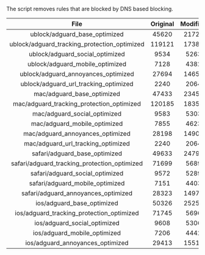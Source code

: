 The script removes rules that are blocked by DNS based blocking.


| File | Original | Modified |
|:----:|:-----:|:-----:|
| ublock/adguard_base_optimized | 45620 | 21721 |
| ublock/adguard_tracking_protection_optimized | 119121 | 17386 |
| ublock/adguard_social_optimized | 9534 | 5263 |
| ublock/adguard_mobile_optimized | 7128 | 4382 |
| ublock/adguard_annoyances_optimized | 27694 | 14657 |
| ublock/adguard_url_tracking_optimized | 2240 | 2064 |
| mac/adguard_base_optimized | 47433 | 23457 |
| mac/adguard_tracking_protection_optimized | 120185 | 18351 |
| mac/adguard_social_optimized | 9583 | 5303 |
| mac/adguard_mobile_optimized | 7855 | 4623 |
| mac/adguard_annoyances_optimized | 28198 | 14900 |
| mac/adguard_url_tracking_optimized | 2240 | 2064 |
| safari/adguard_base_optimized | 49633 | 24791 |
| safari/adguard_tracking_protection_optimized | 71699 | 5689 |
| safari/adguard_social_optimized | 9572 | 5289 |
| safari/adguard_mobile_optimized | 7151 | 4403 |
| safari/adguard_annoyances_optimized | 28323 | 14973 |
| ios/adguard_base_optimized | 50326 | 25254 |
| ios/adguard_tracking_protection_optimized | 71745 | 5696 |
| ios/adguard_social_optimized | 9608 | 5306 |
| ios/adguard_mobile_optimized | 7206 | 4442 |
| ios/adguard_annoyances_optimized | 29413 | 15510 |